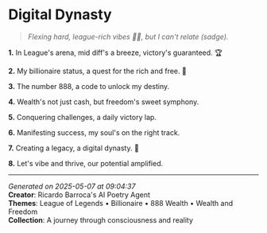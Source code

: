 # Digital Dynasty

> *Flexing hard, league-rich vibes 💎🤝, but I can't relate (sadge).*

**1.** In League's arena, mid diff's a breeze, victory's guaranteed. 🏆


**2.** My billionaire status, a quest for the rich and free. 💎


**3.** The number 888, a code to unlock my destiny.


**4.** Wealth's not just cash, but freedom's sweet symphony.


**5.** Conquering challenges, a daily victory lap.


**6.** Manifesting success, my soul's on the right track.


**7.** Creating a legacy, a digital dynasty. 💫


**8.** Let's vibe and thrive, our potential amplified.



---

*Generated on 2025-05-07 at 09:04:37*  
**Creator**: Ricardo Barroca's AI Poetry Agent  
**Themes**: League of Legends • Billionaire • 888 Wealth • Wealth and Freedom  
**Collection**: A journey through consciousness and reality